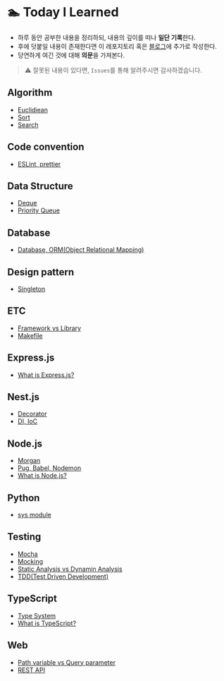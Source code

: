 # 🏊 Today I Learned

- 하루 동안 공부한 내용을 정리하되, 내용의 깊이를 떠나 **일단 기록**한다.
- 후에 덧붙일 내용이 존재한다면 이 레포지토리 혹은 [블로그](https://medium.com/@yeslee-v)에 추가로 작성한다.
- 당연하게 여긴 것에 대해 **의문**을 가져본다.

> ⚠️ 잘못된 내용이 있다면, `Issues`를 통해 알려주시면 감사하겠습니다.

## Algorithm

- [Euclidiean](./Algorithm/Euclidiean.md)
- [Sort](./Algorithm/Sort.md)
- [Search](./Algorithm/Search.md)

## Code convention

- [ESLint, prettier](./Code%20convention/eslint_prettier.md)

## Data Structure

- [Deque](./Data%20Structure/Deque.md)
- [Priority Queue](./Data%20Structure/Priority_Queue.md)

## Database

- [Database, ORM(Object Relational Mapping)](./Database/database_orm.md)

## Design pattern

- [Singleton](./Design%20pattern/Singleton.md)

## ETC

- [Framework vs Library](./ETC/framework_vs_library.md)
- [Makefile](./ETC/Makefile.md)

## Express.js

- [What is Express.js?](./Express.js/what_is_express.js.md)

## Nest.js

- [Decorator](./Nest.js/decorator.md)
- [DI, IoC](./Nest.js/DI_IoC.md)

## Node.js

- [Morgan](./Node.js/morgan.md)
- [Pug, Babel, Nodemon](./Web/Pug_Babel_Nodemon.md)
- [What is Node.js?](./Node.js/what_is_node.js.md)

## Python

- [sys module](./Python/sys.md)

## Testing

- [Mocha](./Testing/Mocha.md)
- [Mocking](./Testing/Mocking.md)
- [Static Analysis vs Dynamin Analysis](./Testing/static_analysis_vs_dynamic_analysis.md)
- [TDD(Test Driven Development)](./Testing/TDD.md)

## TypeScript

- [Type System](./TypeScript/type_system.md)
- [What is TypeScript?](./TypeScript/what_is_typescript.md)

## Web

- [Path variable vs Query parameter](./Web/path_variable_vs_query_parameter.md)
- [REST API](./Web/REST_API.md)
